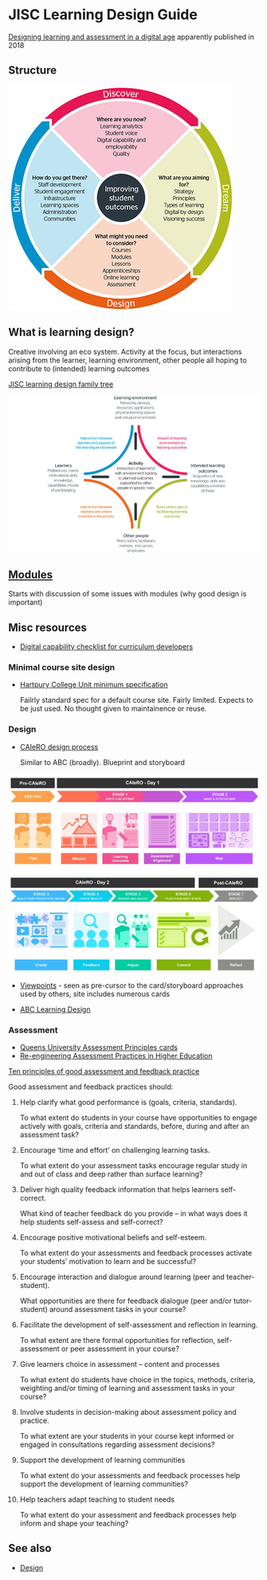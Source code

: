 # JISC Learning Design Guide

[Designing learning and assessment in a digital age](https://www.jisc.ac.uk/guides/designing-learning-and-assessment-in-a-digital-age) apparently published in 2018

## Structure

![](pics/jisc-overview.png)

## What is learning design?

Creative involving an eco system. Activity at the focus, but interactions arising from the learner, learning environment, other people all hoping to contribute to (intended) learning outcomes

[JISC learning design family tree](https://repository.jisc.ac.uk/6728/1/Learning_Design_Family_Tree_i2.pdf)

![](pics/learningDesignModel.png)


## [Modules](https://www.jisc.ac.uk/guides/designing-learning-and-assessment-in-a-digital-age/modules)

Starts with discussion of some issues with modules (why good design is important)

## Misc resources

- [Digital capability checklist for curriculum developers](https://repository.jisc.ac.uk/6694/1/DigicapCurriculumDevChecklist.pdf)

### Minimal course site design

- [Hartpury College Unit minimum specification](https://repository.jisc.ac.uk/6719/1/Hartpuryunitspec.pdf)

	Failrly standard spec for a default course site. Fairly limited. Expects to be just used. No thought given to maintainence or reuse.


### Design

- [CAIeRO design process](https://blogs.northampton.ac.uk/learntech/2014/12/24/demystifying-the-caiero/)

	Similar to ABC (broadly). Blueprint and storyboard

![](pics/CAIeRO-schedule.png)

- [Viewpoints](https://ulster.atlassian.net/wiki/spaces/VIEW/overview) - seen as pre-cursor to the card/storyboard approaches used by others, site includes numerous cards

- [ABC Learning Design](https://abc-ld.org)

### Assessment

- [Queens University Assessment Principles cards](https://repository.jisc.ac.uk/6722/1/QueensUniveristyA5_Principles_Cards.pdf)
- [Re-engineering Assessment Practices in Higher Education](https://www.reap.ac.uk/)

[Ten principles of good assessment and feedback practice](https://www.reap.ac.uk/reap/public/papers/Principles_of_good_assessment_and_feedback.pdf)

Good assessment and feedback practices should:

1. Help clarify what good performance is (goals, criteria, standards).

	To what extent do students in your course have opportunities to engage actively with goals, criteria and standards, before, during and after an assessment task?

2. Encourage ‘time and effort’ on challenging learning tasks.

	To what extent do your assessment tasks encourage regular study in and out of class and deep rather than surface learning?

3. Deliver high quality feedback information that helps learners self-correct.

	What kind of teacher feedback do you provide – in what ways does it help students self-assess and self-correct?

4. Encourage positive motivational beliefs and self-esteem.

	To what extent do your assessments and feedback processes activate your students’ motivation to learn and be successful?

5. Encourage interaction and dialogue around learning (peer and teacher-student).

	What opportunities are there for feedback dialogue (peer and/or tutor-student) around assessment tasks in your course?

6. Facilitate the development of self-assessment and reflection in learning.

	To what extent are there formal opportunities for reflection, self-assessment or peer assessment in your course?

7. Give learners choice in assessment – content and processes

	To what extent do students have choice in the topics, methods, criteria, weighting and/or timing of learning and assessment tasks in your course?

8. Involve students in decision-making about assessment policy and practice.

	To what extent are your students in your course kept informed or engaged in consultations regarding assessment decisions?

9. Support the development of learning communities

	To what extent do your assessments and feedback processes help support the development of learning communities?

10. Help teachers adapt teaching to student needs

	To what extent do your assessment and feedback processes help inform and shape your teaching?

## See also

- [Design](design.md)


